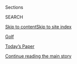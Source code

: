 <div id="app">

<div>

<div class="NYTAppHideMasthead css-zz1s19 e1suatyy0">

<div class="section css-ui9rw0 e1suatyy2">

<div class="css-11hrj97 er09x8g0">

<div class="css-6n7j50">

</div>

<span class="css-1dv1kvn">Sections</span>

<div class="css-10488qs">

<span class="css-1dv1kvn">SEARCH</span>

</div>

[Skip to content](#site-content)[Skip to site
index](#site-index)

</div>

<div id="masthead-section-label" class="css-1fnb9ct eaxe0e00">

[Golf](https://www.nytimes.com/section/sports/golf)

</div>

<div class="css-10698na e1huz5gh0">

</div>

</div>

<div id="masthead-bar-one" class="section hasLinks css-15hmgas e1csuq9d3">

<div class="css-uqyvli e1csuq9d0">

</div>

<div class="css-1uqjmks e1csuq9d1">

</div>

<div class="css-9e9ivx">

[](https://myaccount.nytimes.com/auth/login?response_type=cookie&client_id=vi)

</div>

<div class="css-1bvtpon e1csuq9d2">

[Today’s Paper](https://www.nytimes.com/section/todayspaper)

</div>

</div>

</div>

</div>

<div data-aria-hidden="false">

<div id="site-content" data-role="main">

<div id="top-wrapper" class="css-15p45cc eaca97t0" type="top">

<div id="top-slug" class="css-19x0jxb eaca97t1" hidden="">

Advertisement

</div>

[Continue reading the main
story](#after-top)

<div class="ad top-wrapper" style="text-align:center;height:100%;display:block;min-height:90px">

<div id="top" class="place-ad" data-position="top" data-size-key="top">

</div>

</div>

<div id="after-top">

</div>

</div>

<div id="collection-golf" class="section css-15h4p1b e9abtgs0">

<div class="css-1j21atc e1svk9qx1">

<div class="css-fmiefx e1svk9qx2">

<div class="css-1hk7r2m eu54l5x0">

<div id="sponsor-wrapper" class="css-7a1pgi eaca97t0" type="sponsor" hidden="">

<div id="sponsor-slug" class="css-1l4mleb eaca97t1" hidden="">

Supported by

</div>

[Continue reading the main
story](#after-sponsor)

<div id="sponsor" class="ad sponsor-wrapper" style="text-align:left;height:100%;display:block">

</div>

<div id="after-sponsor">

</div>

</div>

</div>

### <span class="css-5xm8y ezz4tcd1">[Sports](/section/sports)</span>

</div>

<div class="css-nfcc9b e1svk9qx3">

<div class="css-vl9dhg e1svk9qx5">

<div class="css-1nrhkj6 e1svk9qx6">

# Golf

<div class="follow-button-placeholder" data-collection-id="">

</div>

<div class="css-d8bdto" data-role="toolbar" data-aria-label="Social Media Share buttons, Save button, and Comments Panel with current comment count" data-testid="share-tools">

  - 
  - 
  - 
  - 
    
    <div class="css-6n7j50">
    
    </div>

</div>

</div>

</div>

</div>

<div id="subheader-wrapper" class="css-1kieyps eaca97t0" type="subheader">

<div id="subheader-slug" class="css-1tag3rd eaca97t1">

Advertisement

</div>

[Continue reading the main
story](#after-subheader)

<div id="subheader" class="ad subheader-wrapper" style="text-align:center;height:100%;display:block">

</div>

<div id="after-subheader">

</div>

</div>

</div>

<div class="css-185go5a e1o5byef0">

<div class="css-15cbhtu">

  - [Latest](#stream-panel)
  - <span class="css-6n7j50">Search</span>
    <div class="control">
    <div class="label-container css-1dv1kvn">
    Search
    </div>
    <div class="css-wm4t3d">
    **<span id="clear-search-input" class="css-1dv1kvn">Clear this text
    input</span>
    </div>
    </div>
    <span class="css-1iovbfw"></span>

<div id="stream-panel" class="section css-8msx5b e1jz0cab1">

<div class="css-13mho3u">

1.  
    
    <div class="css-1cp3ece">
    
    <div class="css-1l4spti">
    
    [](/2020/08/05/sports/golf/pga-championship-harding-park.html)
    
    <div class="css-79elbk">
    
    ![](https://static01.nyt.com/images/2020/08/05/sports/05golf-harding-1/05golf-harding-1-thumbWide.jpg?quality=75&auto=webp&disable=upscale)
    
    </div>
    
    ## A Memorable Golf Course Honors a Forgettable President
    
    This week’s P.G.A. Championship site is named for Warren G. Harding.
    The course’s reputation has fared better than his did.
    
    <div class="css-1nqbnmb ea5icrr0">
    
    By <span class="css-1n7hynb">John
    Branch</span>
    
    </div>
    
    </div>
    
    <div class="css-1lc2l26 e1xfvim33">
    
    </div>
    
    </div>

2.  
    
    <div class="css-1cp3ece">
    
    <div class="css-1l4spti">
    
    [](/2020/07/29/sports/golf/us-open-westchester-without-fans.html)
    
    <div class="css-79elbk">
    
    ![](https://static01.nyt.com/images/2020/07/30/sports/29golf-usopen/merlin_175073931_39da61f6-698b-4769-b8e7-521bd46924de-thumbWide.jpg?quality=75&auto=webp&disable=upscale)
    
    </div>
    
    ## U.S. Open Will Play in Westchester Without Fans
    
    The rest of the PGA Tour events and all men’s golf major
    championships except the Masters have announced plans to play
    without spectators.
    
    <div class="css-1nqbnmb ea5icrr0">
    
    By <span class="css-1n7hynb">Bill
    Pennington</span>
    
    </div>
    
    </div>
    
    <div class="css-1lc2l26 e1xfvim33">
    
    </div>
    
    </div>

3.  
    
    <div class="css-1cp3ece">
    
    <div class="css-1l4spti">
    
    [](/2020/07/24/sports/golf/michelle-wie-golf.html)
    
    <div class="css-79elbk">
    
    ![](https://static01.nyt.com/images/2020/07/23/sports/23golf-wie-big/23golf-wie-big-thumbWide-v2.jpg?quality=75&auto=webp&disable=upscale)
    
    </div>
    
    ## Michelle Wie West on Motherhood, Pain and a Possible Return to Golf
    
    “I used to think my wrist was hurting during a round until I went
    through labor,” the former L.P.G.A. star says. Her competitive days
    might not be over.
    
    <div class="css-1nqbnmb ea5icrr0">
    
    By <span class="css-1n7hynb">Karen
    Crouse</span>
    
    </div>
    
    </div>
    
    <div class="css-1lc2l26 e1xfvim33">
    
    </div>
    
    </div>

4.  
    
    <div class="css-1cp3ece">
    
    <div class="css-1l4spti">
    
    [](/2020/07/23/sports/golf/british-masters-newcastle-wylam.html)
    
    <div class="css-79elbk">
    
    ![](https://static01.nyt.com/images/2020/07/23/sports/23golf-europe-1/23golf-europe-1-thumbWide-v2.jpg?quality=75&auto=webp&disable=upscale)
    
    </div>
    
    ### <span class="css-m70j1g">On Golf</span>
    
    ## At the British Masters, Empty Fairways, Empty Pubs and a Hole in the Bubble
    
    A town in northeast England welcomed 70,000 fans for the British
    Masters three years ago. This year, in so many ways, is different.
    
    <div class="css-1nqbnmb ea5icrr0">
    
    By <span class="css-1n7hynb">Karen
    Crouse</span>
    
    </div>
    
    </div>
    
    <div class="css-1lc2l26 e1xfvim33">
    
    </div>
    
    </div>

5.  
    
    <div class="css-1cp3ece">
    
    <div class="css-1l4spti">
    
    [](/2020/07/19/sports/golf/jon-rahm-penalty-memorial-tournament-score.html)
    
    <div class="css-79elbk">
    
    ![](https://static01.nyt.com/images/2020/07/19/sports/19golf-memorial-4/merlin_174748551_bc1bbea0-4a4b-45cb-9115-3a0e02df62d5-thumbWide.jpg?quality=75&auto=webp&disable=upscale)
    
    </div>
    
    ## Jon Rahm’s Two New Attributes: Composure and a Top Ranking
    
    With his win at the Memorial Tournament on Sunday, the previously
    petulant Rahm takes over the No. 1 world ranking.
    
    <div class="css-1nqbnmb ea5icrr0">
    
    By <span class="css-1n7hynb">Bill
    Pennington</span>
    
    </div>
    
    </div>
    
    <div class="css-1lc2l26 e1xfvim33">
    
    </div>
    
    </div>

6.  
    
    <div class="css-1cp3ece">
    
    <div class="css-1l4spti">
    
    [](/2020/07/17/sports/golf/tiger-woods-memorial-tournament-score.html)
    
    <div class="css-79elbk">
    
    ![](https://static01.nyt.com/images/2020/07/17/sports/17tiger-1/merlin_174675498_60b77f25-85db-4c44-b0cb-5d65399ca917-thumbWide.jpg?quality=75&auto=webp&disable=upscale)
    
    </div>
    
    ## Tiger Woods, Injured Grinder, Makes Cut at the Memorial
    
    Woods slogged through back pain to birdie two of his final three
    holes on Friday, surviving the cut by one stroke.
    
    <div class="css-1nqbnmb ea5icrr0">
    
    By <span class="css-1n7hynb">Bill
    Pennington</span>
    
    </div>
    
    </div>
    
    <div class="css-1lc2l26 e1xfvim33">
    
    </div>
    
    </div>

7.  
    
    <div class="css-1cp3ece">
    
    <div class="css-1l4spti">
    
    [](/2020/07/16/sports/golf/tiger-woods-memorial-tournament-pga.html)
    
    <div class="css-79elbk">
    
    ![](https://static01.nyt.com/images/2020/07/16/sports/16golf-tiger-4/merlin_174651360_7d804271-ed90-431e-80bf-ca1bf32ea1ee-thumbWide.jpg?quality=75&auto=webp&disable=upscale)
    
    </div>
    
    ## Tiger Woods at Ease in First Round of Memorial Tournament
    
    Woods opened his first round at the Memorial Tournament with two
    birdies on his first three holes.
    
    <div class="css-1nqbnmb ea5icrr0">
    
    By <span class="css-1n7hynb">Bill
    Pennington</span>
    
    </div>
    
    </div>
    
    <div class="css-1lc2l26 e1xfvim33">
    
    </div>
    
    </div>

8.  
    
    <div class="css-1cp3ece">
    
    <div class="css-1l4spti">
    
    [](/2020/07/15/sports/golf/memorial-tournament-ohio-fans.html)
    
    <div class="css-79elbk">
    
    ![](https://static01.nyt.com/images/2020/07/16/sports/15golf-ohio-6/merlin_174532263_294423a0-7aab-43f4-9802-9a8b0c10d8a9-thumbWide.jpg?quality=75&auto=webp&disable=upscale)
    
    </div>
    
    ## The Golf Party in This Ohio Town Has It All, Except Fans
    
    The Memorial Tournament, a hallmark of central Ohio summers, had
    planned to host up to 8,000 fans daily until the PGA Tour reversed
    course.
    
    <div class="css-1nqbnmb ea5icrr0">
    
    By <span class="css-1n7hynb">Michael
    Croley</span>
    
    </div>
    
    </div>
    
    <div class="css-1lc2l26 e1xfvim33">
    
    </div>
    
    </div>

9.  
    
    <div class="css-1cp3ece">
    
    <div class="css-1l4spti">
    
    [](/2020/07/14/sports/golf/tiger-woods-memorial-tournament.html)
    
    <div class="css-79elbk">
    
    ![](https://static01.nyt.com/images/2020/07/14/sports/14golf-tiger-1/merlin_174556554_940b39ae-babb-4fdf-92a6-ccd40774251e-thumbWide.jpg?quality=75&auto=webp&disable=upscale)
    
    </div>
    
    ## Tiger Woods Returns, Without Roars
    
    After a five-month PGA Tour layoff, Woods will try to adjust to
    competing without his usual throng of spectators at the Memorial
    Tournament this weekend. “It’s just a silent and different world.”
    
    <div class="css-1nqbnmb ea5icrr0">
    
    By <span class="css-1n7hynb">Bill
    Pennington</span>
    
    </div>
    
    </div>
    
    <div class="css-1lc2l26 e1xfvim33">
    
    </div>
    
    </div>

10. 
    
    <div class="css-1cp3ece">
    
    <div class="css-1l4spti">
    
    [](/2020/07/13/sports/golf/pga-tour-schedule-fans.html)
    
    <div class="css-79elbk">
    
    ![](https://static01.nyt.com/images/2020/07/13/sports/13golf-pga/merlin_174445557_1a259abd-2cf9-4fe6-99c0-70614cccdf3b-thumbWide.jpg?quality=75&auto=webp&disable=upscale)
    
    </div>
    
    ## Remaining PGA Tour Events Will Not Host Fans
    
    The organizers of four upcoming tournaments announced on Monday that
    they would hold those events without spectators.
    
    <div class="css-1nqbnmb ea5icrr0">
    
    By <span class="css-1n7hynb">Bill Pennington</span>
    
    </div>
    
    </div>
    
    <div class="css-1lc2l26 e1xfvim33">
    
    </div>
    
    </div>

<div class="css-13mho3u">

<div class="css-1t62hi8">

<div class="css-1stvaey">

Show
More

<div>

<div style="border:0;clip:rect(0 0 0 0);height:1px;margin:-1px;overflow:hidden;white-space:nowrap;padding:0;width:1px;position:absolute" data-role="log" data-aria-live="assertive">

</div>

<div style="border:0;clip:rect(0 0 0 0);height:1px;margin:-1px;overflow:hidden;white-space:nowrap;padding:0;width:1px;position:absolute" data-role="log" data-aria-live="assertive">

</div>

<div style="border:0;clip:rect(0 0 0 0);height:1px;margin:-1px;overflow:hidden;white-space:nowrap;padding:0;width:1px;position:absolute" data-role="log" data-aria-live="polite">

</div>

<div style="border:0;clip:rect(0 0 0 0);height:1px;margin:-1px;overflow:hidden;white-space:nowrap;padding:0;width:1px;position:absolute" data-role="log" data-aria-live="polite">

</div>

</div>

</div>

</div>

</div>

</div>

<div class="css-g6hk37 supplemental">

<div id="mid1-wrapper" class="css-10wkyv7 eaca97t0" type="lede">

<div id="mid1-slug" class="css-1tag3rd eaca97t1">

Advertisement

</div>

[Continue reading the main
story](#after-mid1)

<div id="mid1" class="ad mid1-wrapper" style="text-align:center;height:100%;display:block;min-height:250px">

</div>

<div id="after-mid1">

</div>

</div>

## Stats and Schedules

<div class="css-mmifeo">

  - [P.G.A.](#)
  - [L.P.G.A.](#)

</div>

<div id="statscontent_golf_pga" class="css-gtodgd">

</div>

<div id="statscontent_golf_lpga" class="css-1165139">

</div>

<div id="mktg-wrapper" class="css-oxle51 eaca97t0" type="mktg">

<div id="mktg-slug" class="css-1tag3rd eaca97t1">

Advertisement

</div>

[Continue reading the main
story](#after-mktg)

<div id="mktg" class="ad mktg-wrapper" style="text-align:center;height:100%;display:block">

</div>

<div id="after-mktg">

</div>

</div>

## Follow Us

<div class="module-body">

  - [**<span data-aria-hidden="true">NYTSports</span><span class="css-1dv1kvn">twitter
    page for NYTSports</span>](https://twitter.com/NYTSports)

</div>

## Sign Up for the Sports Newsletter

<div class="css-hftqp3">

Get the big sports news, highlights and analysis from Times journalists,
with distinctive takes on games and some behind-the-scenes surprises,
delivered to your inbox every week.

</div>

[SIGN UP](/newsletters/signup/SP)

</div>

</div>

</div>

</div>

</div>

</div>

## Site Index

<div>

</div>

## Site Information Navigation

  - [© <span>2020</span> <span>The New York Times
    Company</span>](https://help.nytimes.com/hc/en-us/articles/115014792127-Copyright-notice)

<!-- end list -->

  - [NYTCo](https://www.nytco.com/)
  - [Contact
    Us](https://help.nytimes.com/hc/en-us/articles/115015385887-Contact-Us)
  - [Work with us](https://www.nytco.com/careers/)
  - [Advertise](https://nytmediakit.com/)
  - [T Brand Studio](http://www.tbrandstudio.com/)
  - [Your Ad
    Choices](https://www.nytimes.com/privacy/cookie-policy#how-do-i-manage-trackers)
  - [Privacy](https://www.nytimes.com/privacy)
  - [Terms of
    Service](https://help.nytimes.com/hc/en-us/articles/115014893428-Terms-of-service)
  - [Terms of
    Sale](https://help.nytimes.com/hc/en-us/articles/115014893968-Terms-of-sale)
  - [Site
    Map](https://spiderbites.nytimes.com)
  - [Help](https://help.nytimes.com/hc/en-us)
  - [Subscriptions](https://www.nytimes.com/subscription?campaignId=37WXW)

</div>

</div>
